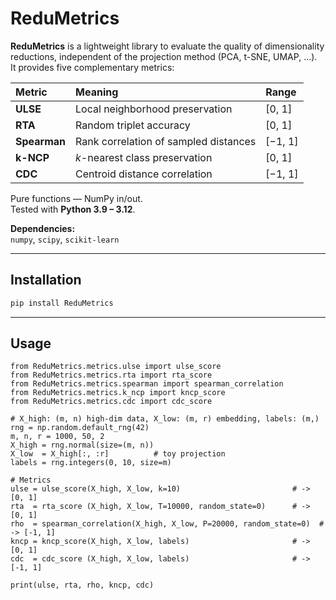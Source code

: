 # ReduMetrics

**ReduMetrics** is a lightweight library to evaluate the quality of dimensionality reductions, independent of the projection method (PCA, t-SNE, UMAP, …).  
It provides five complementary metrics:

| Metric | Meaning | Range |
|:--------|:---------|:------|
| **ULSE** | Local neighborhood preservation | [0, 1] |
| **RTA** | Random triplet accuracy | [0, 1] |
| **Spearman** | Rank correlation of sampled distances | [−1, 1] |
| **k-NCP** | *k*-nearest class preservation | [0, 1] |
| **CDC** | Centroid distance correlation | [−1, 1] |

Pure functions — NumPy in/out.  
Tested with **Python 3.9 – 3.12**.  

**Dependencies:**  
`numpy`, `scipy`, `scikit-learn`  

---

## Installation

```bash
pip install ReduMetrics
```
---
## Usage

```import numpy as np
from ReduMetrics.metrics.ulse import ulse_score
from ReduMetrics.metrics.rta import rta_score
from ReduMetrics.metrics.spearman import spearman_correlation
from ReduMetrics.metrics.k_ncp import kncp_score
from ReduMetrics.metrics.cdc import cdc_score

# X_high: (m, n) high-dim data, X_low: (m, r) embedding, labels: (m,)
rng = np.random.default_rng(42)
m, n, r = 1000, 50, 2
X_high = rng.normal(size=(m, n))
X_low  = X_high[:, :r]          # toy projection
labels = rng.integers(0, 10, size=m)

# Metrics
ulse = ulse_score(X_high, X_low, k=10)                         # -> [0, 1]
rta  = rta_score (X_high, X_low, T=10000, random_state=0)      # -> [0, 1]
rho  = spearman_correlation(X_high, X_low, P=20000, random_state=0)  # -> [-1, 1]
kncp = kncp_score(X_high, X_low, labels)                       # -> [0, 1]
cdc  = cdc_score (X_high, X_low, labels)                       # -> [-1, 1]

print(ulse, rta, rho, kncp, cdc)
